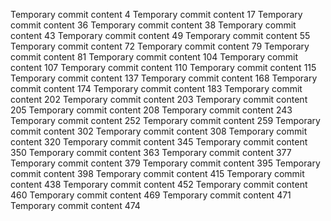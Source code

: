 Temporary commit content 4
Temporary commit content 17
Temporary commit content 36
Temporary commit content 38
Temporary commit content 43
Temporary commit content 49
Temporary commit content 55
Temporary commit content 72
Temporary commit content 79
Temporary commit content 81
Temporary commit content 104
Temporary commit content 107
Temporary commit content 110
Temporary commit content 115
Temporary commit content 137
Temporary commit content 168
Temporary commit content 174
Temporary commit content 183
Temporary commit content 202
Temporary commit content 203
Temporary commit content 205
Temporary commit content 208
Temporary commit content 243
Temporary commit content 252
Temporary commit content 259
Temporary commit content 302
Temporary commit content 308
Temporary commit content 320
Temporary commit content 345
Temporary commit content 350
Temporary commit content 363
Temporary commit content 377
Temporary commit content 379
Temporary commit content 395
Temporary commit content 398
Temporary commit content 415
Temporary commit content 438
Temporary commit content 452
Temporary commit content 460
Temporary commit content 469
Temporary commit content 471
Temporary commit content 474
